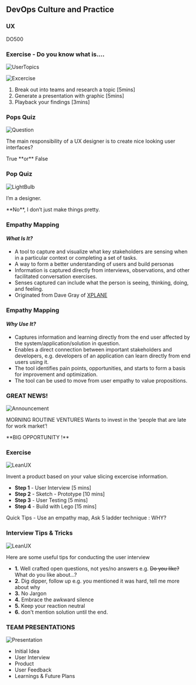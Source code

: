 <!-- .slide: data-background-image="images/RH_NewBrand_Background.png"  -->
## DevOps Culture and Practice <!-- {_class="course-title"} -->
### UX <!-- {_class="title-color"} -->
DO500 <!-- {_class="title-color"} -->



<!-- .slide: id="ux" -->
### Exercise - Do you know what is....

![UserTopics](images/usm/ux_topics.png) <!-- {_class="" style="border:none; box-shadow:none;"} -->

![Excercise](images/exercise.png) <!-- {_class="" style="border:none; box-shadow:none; height:100px; float:left; margin-left:100px;"} -->
1. Break out into teams and research a topic [5mins]
2. Generate a presentation with graphic [5mins]
3. Playback your findings [3mins]



### Pops Quiz

![Question](images/usm/question.png) <!-- {_class="" style="border:none; box-shadow:none; height:300px; float:left;"} -->
<p align="left">The main responsibility of a UX designer is to create nice looking user interfaces?</p><!-- {_class="" style="margin-top: 120px;"} -->

<p align="left">True **or** False</p>



### Pop Quiz

![LightBulb](images/light-bulb.png) <!-- {_class="" style="border:none; box-shadow:none; height:300px; float:left;"} -->
<p align="left">I’m a designer.</p><!-- {_class="" style="margin-top: 120px;"} -->

<p align="left">**No**, I don’t just make things pretty.</p>



<!-- .slide: data-background-image="images/usm/iceberg.jpg", class="white-style" -->



### Empathy Mapping
#### _What Is It?_
* A tool to capture and visualize what key stakeholders are sensing when in a
particular context or completing a set of tasks.
* A way to form a better understanding of users and build personas
* Information is captured directly from interviews, observations, and other
facilitated conversation exercises.
* Senses captured can include what the person is seeing, thinking, doing, and feeling.
* Originated from Dave Gray of [XPLANE](http://www.xplane.com/)



### Empathy Mapping
#### _Why Use It?_
* Captures information and learning directly from the end user affected by the
system/application/solution in question.
* Enables a direct connection between important stakeholders and developers, e.g.
developers of an application can learn directly from end users using it.
* The tool identifies pain points, opportunities, and starts to form a basis for
improvement and optimization.
* The tool can be used to move from user empathy to value propositions.



<!-- .slide: data-background-image="images/usm/empathy-map.jpg", class="white-style" -->



### **GREAT NEWS!**
![Announcement](images/usm/announcement.png) <!-- {_class="" style="border:none; box-shadow:none; height:200px; float:left;"} -->

MORNING ROUTINE VENTURES <!-- {_class="" style="margin-top: 100px; text-align:left;"} -->
Wants to invest in the ‘people that are late for work market’!

<p align="left">**BIG OPPORTUNITY !** </p>



### Exercise

![LeanUX](images/usm/lean_ux.jpg) <!-- {_class="" style="border:none; box-shadow:none; height:300px; float:right;"} -->
<p align="left" width="200px">Invent a product based on your value slicing excercise information.  <!-- {_class="" style="width:500px;"} -->

* **Step 1** - User Interview [5 mins]
* **Step 2** - Sketch - Prototype [10 mins]
* **Step 3** - User Testing [5 mins]
* **Step 4** - Build with Lego [15 mins]

<p>Quick Tips - Use an empathy map, Ask 5 ladder technique : WHY?</p><!--{_class="" style="text-align:left; font-size: smaller; font-weight: 100;"} -->


### Interview Tips & Tricks

![LeanUX](images/usm/lean_ux.jpg) <!-- {_class="" style="border:none; box-shadow:none; height:300px; float:right;"} -->
<p align="left" width="200px">Here are some useful tips for conducting the user interview   <!-- {_class="" style="width:500px;"} -->

* **1.** Well crafted open questions, not yes/no answers e.g. ~~Do you like?~~ What do you like about...?
* **2.** Dig dipper, follow up e.g. you mentioned it was hard, tell me more about why
* **3.** No Jargon
* **4.** Embrace the awkward silence
* **5.** Keep your reaction neutral
* **6.** don't mention solution until the end.




### **TEAM PRESENTATIONS**
![Presentation](images/usm/presentation.jpg) <!-- {_class="" style="border:none; box-shadow:none; height:350px; float:left; margin-left:100px;""} -->

* Initial Idea<!-- {_class="" style="margin-top: 120px; text-align:left;"} -->
* User Interview
* Product
* User Feedback
* Learnings & Future Plans
